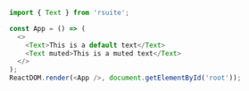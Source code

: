 <!--start-code-->

```js
import { Text } from 'rsuite';

const App = () => (
  <>
    <Text>This is a default text</Text>
    <Text muted>This is a muted text</Text>
  </>
);
ReactDOM.render(<App />, document.getElementById('root'));
```

<!--end-code-->
